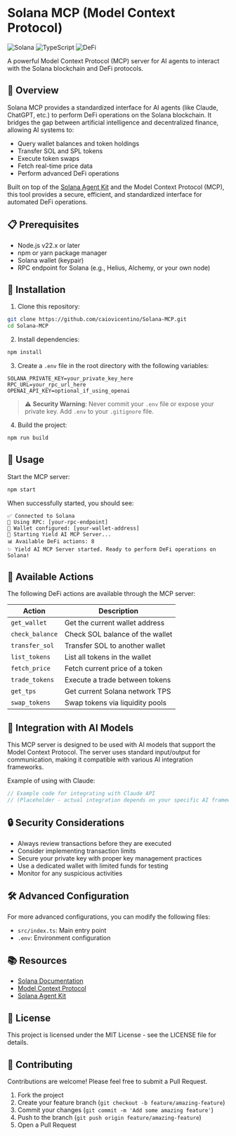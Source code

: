 # Solana MCP (Model Context Protocol)

![Solana](https://img.shields.io/badge/Solana-black?style=for-the-badge&logo=solana)
![TypeScript](https://img.shields.io/badge/TypeScript-007ACC?style=for-the-badge&logo=typescript&logoColor=white)
![DeFi](https://img.shields.io/badge/DeFi-purple?style=for-the-badge)

A powerful Model Context Protocol (MCP) server for AI agents to interact with the Solana blockchain and DeFi protocols.

## 🚀 Overview

Solana MCP provides a standardized interface for AI agents (like Claude, ChatGPT, etc.) to perform DeFi operations on the Solana blockchain. It bridges the gap between artificial intelligence and decentralized finance, allowing AI systems to:

- Query wallet balances and token holdings
- Transfer SOL and SPL tokens
- Execute token swaps
- Fetch real-time price data
- Perform advanced DeFi operations

Built on top of the [Solana Agent Kit](https://github.com/sendaifun/solana-agent-kit) and the Model Context Protocol (MCP), this tool provides a secure, efficient, and standardized interface for automated DeFi operations.

## 📋 Prerequisites

- Node.js v22.x or later
- npm or yarn package manager
- Solana wallet (keypair)
- RPC endpoint for Solana (e.g., Helius, Alchemy, or your own node)

## 🔧 Installation

1. Clone this repository:
```bash
git clone https://github.com/caiovicentino/Solana-MCP.git
cd Solana-MCP
```

2. Install dependencies:
```bash
npm install
```

3. Create a `.env` file in the root directory with the following variables:
```
SOLANA_PRIVATE_KEY=your_private_key_here
RPC_URL=your_rpc_url_here
OPENAI_API_KEY=optional_if_using_openai
```

> ⚠️ **Security Warning**: Never commit your `.env` file or expose your private key. Add `.env` to your `.gitignore` file.

4. Build the project:
```bash
npm run build
```

## 🚀 Usage

Start the MCP server:

```bash
npm start
```

When successfully started, you should see:
```
✅ Connected to Solana
🔗 Using RPC: [your-rpc-endpoint]
👛 Wallet configured: [your-wallet-address]
🚀 Starting Yield AI MCP Server...
📊 Available DeFi actions: 8
✨ Yield AI MCP Server started. Ready to perform DeFi operations on Solana!
```

## 💬 Available Actions

The following DeFi actions are available through the MCP server:

| Action | Description |
|--------|-------------|
| `get_wallet` | Get the current wallet address |
| `check_balance` | Check SOL balance of the wallet |
| `transfer_sol` | Transfer SOL to another wallet |
| `list_tokens` | List all tokens in the wallet |
| `fetch_price` | Fetch current price of a token |
| `trade_tokens` | Execute a trade between tokens |
| `get_tps` | Get current Solana network TPS |
| `swap_tokens` | Swap tokens via liquidity pools |

## 🔌 Integration with AI Models

This MCP server is designed to be used with AI models that support the Model Context Protocol. The server uses standard input/output for communication, making it compatible with various AI integration frameworks.

Example of using with Claude:

```typescript
// Example code for integrating with Claude API
// (Placeholder - actual integration depends on your specific AI framework)
```

## 🔒 Security Considerations

- Always review transactions before they are executed
- Consider implementing transaction limits
- Secure your private key with proper key management practices
- Use a dedicated wallet with limited funds for testing
- Monitor for any suspicious activities

## 🛠️ Advanced Configuration

For more advanced configurations, you can modify the following files:

- `src/index.ts`: Main entry point
- `.env`: Environment configuration

## 📚 Resources

- [Solana Documentation](https://docs.solana.com/)
- [Model Context Protocol](https://github.com/anthropics/anthropic-cookbook/tree/main/mcp)
- [Solana Agent Kit](https://github.com/sendaifun/solana-agent-kit)

## 📄 License

This project is licensed under the MIT License - see the LICENSE file for details.

## 🤝 Contributing

Contributions are welcome! Please feel free to submit a Pull Request.

1. Fork the project
2. Create your feature branch (`git checkout -b feature/amazing-feature`)
3. Commit your changes (`git commit -m 'Add some amazing feature'`)
4. Push to the branch (`git push origin feature/amazing-feature`)
5. Open a Pull Request 